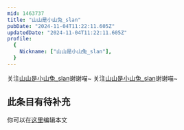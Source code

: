 ```yaml
---
mid: 1463737
title: "山山是小山兔_slan"
pubDate: "2024-11-04T11:22:11.605Z"
updatedDate: "2024-11-04T11:22:11.605Z"
profile:
  {
    Nickname: ["山山是小山兔_slan"],
  }
---
```


关注[山山是小山兔_slan](https://space.bilibili.com/1463737)谢谢喵~ 关注[山山是小山兔_slan](https://space.bilibili.com/1463737)谢谢喵~

## 此条目有待补充
你可以在[这里](https://github.com/Yuhanawa/VTuber.ICU-Content/edit/master/v/山山是小山兔_slan/index.md)编辑本文
